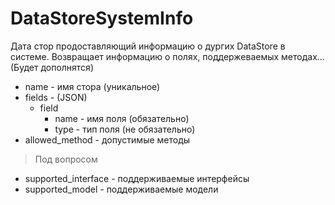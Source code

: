 # DataStoreSystemInfo 
Дата стор продоставляющий информацию о дургих DataStore в системе.
Возвращает информацию о полях, поддержеваемых методах... (Будет дополнятся)

* name - имя стора (уникальное)
* fields - (JSON)
    * field
        * name - имя поля (обязательно)
        * type - тип поля (не обязательно)    
* allowed_method - допустимые методы

> Под вопросом

* supported_interface - поддерживаемые интерфейсы
* supported_model - поддерживаемые модели
